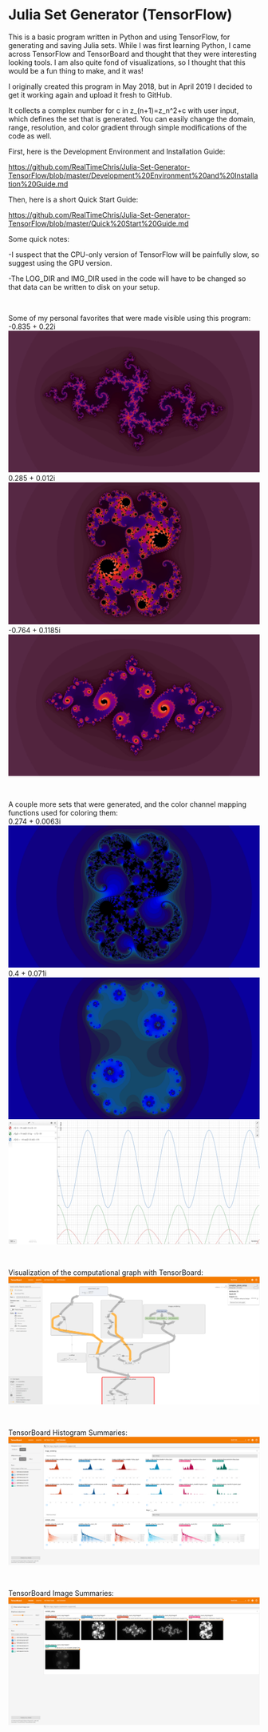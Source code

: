 # Julia Set Generator (TensorFlow)

This is a basic program written in Python and using TensorFlow, for generating and saving Julia sets. While I was first learning Python, I came across TensorFlow and TensorBoard and thought that they were interesting looking tools. I am also quite fond of visualizations, so I thought that this would be a fun thing to make, and it was!

I originally created this program in May 2018, but in April 2019 I decided to get it working again and upload it fresh to GitHub.

It collects a complex number for c in z_(n+1)=z_n^2+c with user input, which defines the set that is generated. You can easily change the domain, range, resolution, and color gradient through simple modifications of the code as well.

First, here is the Development Environment and Installation Guide:

https://github.com/RealTimeChris/Julia-Set-Generator-TensorFlow/blob/master/Development%20Environment%20and%20Installation%20Guide.md

Then, here is a short Quick Start Guide:

https://github.com/RealTimeChris/Julia-Set-Generator-TensorFlow/blob/master/Quick%20Start%20Guide.md

Some quick notes:
  
  -I suspect that the CPU-only version of TensorFlow will be painfully slow, so suggest using the GPU version.
  
  -The LOG_DIR and IMG_DIR used in the code will have to be changed so that data can be written to disk on your setup.

<br>

Some of my personal favorites that were made visible using this program:
<br>
-0.835 + 0.22i
![-0.835 + 0.22i](https://github.com/RealTimeChris/Julia-Set-Generator-TensorFlow/blob/main/Images/-0.835%20+%200.22i.jpg?raw=true)
0.285 + 0.012i
![0.285 + 0.012i](https://github.com/RealTimeChris/Julia-Set-Generator-TensorFlow/blob/main/Images/0.285%20+%200.012i.jpg?raw=true)
-0.764 + 0.1185i
![-0.764 + 0.1185i](https://github.com/RealTimeChris/Julia-Set-Generator-TensorFlow/blob/main/Images/-0.764%20+%200.1185i.jpg?raw=true)

<br>

A couple more sets that were generated, and the color channel mapping functions used for coloring them:
<br>
0.274 + 0.0063i
![0.274 + 0.0063i](https://github.com/RealTimeChris/Julia-Set-Generator-TensorFlow/blob/main/Images/0.274%20+%200.0063i.jpg?raw=true)
0.4 + 0.071i
![0.4 0.071i](https://github.com/RealTimeChris/Julia-Set-Generator-TensorFlow/blob/main/Images/0.4%20+%200.071i.jpg?raw=true)
![Color Channel Mapping Functions:](https://github.com/RealTimeChris/Julia-Set-Generator-TensorFlow/blob/main/Images/Color%20Channel%20Mapping%20Functions%20-%20The%20Blue.png?raw=true)

<br>

Visualization of the computational graph with TensorBoard:
![Computational Graph Visualization](https://github.com/RealTimeChris/Julia-Set-Generator-TensorFlow/blob/main/Images/Computational%20Graph%20Visualization.png?raw=true)

<br>

TensorBoard Histogram Summaries:
![Histogram Summaries](https://github.com/RealTimeChris/Julia-Set-Generator-TensorFlow/blob/main/Images/Histogram%20Summaries.png?raw=true)

<br>

TensorBoard Image Summaries:
![Image Summaries](https://github.com/RealTimeChris/Julia-Set-Generator-TensorFlow/blob/main/Images/Image%20Summaries.png?raw=true)
